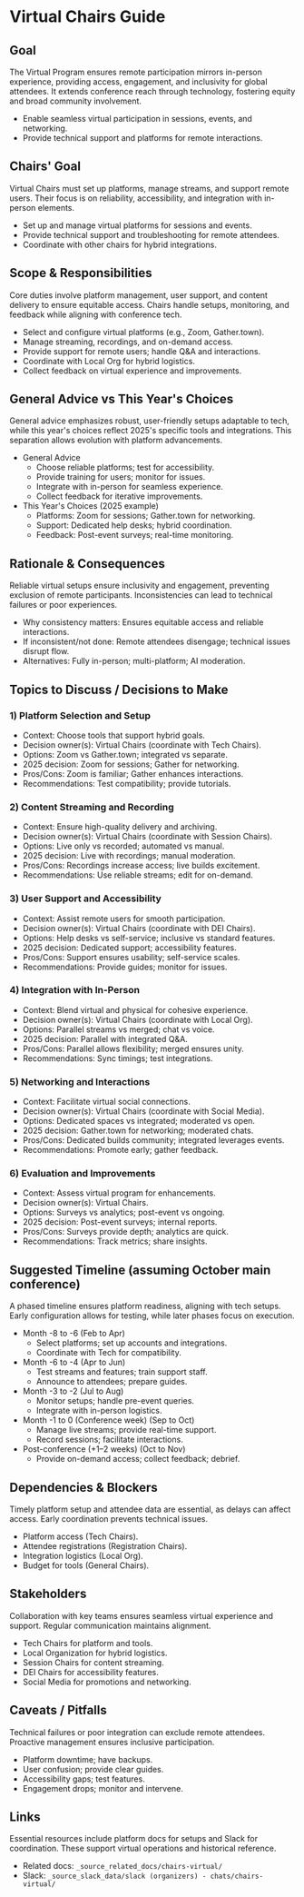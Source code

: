 # Virtual Chairs Guide

## Goal
The Virtual Program ensures remote participation mirrors in-person experience, providing access, engagement, and inclusivity for global attendees. It extends conference reach through technology, fostering equity and broad community involvement.

- Enable seamless virtual participation in sessions, events, and networking.
- Provide technical support and platforms for remote interactions.

## Chairs' Goal
Virtual Chairs must set up platforms, manage streams, and support remote users. Their focus is on reliability, accessibility, and integration with in-person elements.

- Set up and manage virtual platforms for sessions and events.
- Provide technical support and troubleshooting for remote attendees.
- Coordinate with other chairs for hybrid integrations.

## Scope & Responsibilities
Core duties involve platform management, user support, and content delivery to ensure equitable access. Chairs handle setups, monitoring, and feedback while aligning with conference tech.

- Select and configure virtual platforms (e.g., Zoom, Gather.town).
- Manage streaming, recordings, and on-demand access.
- Provide support for remote users; handle Q&A and interactions.
- Coordinate with Local Org for hybrid logistics.
- Collect feedback on virtual experience and improvements.

## General Advice vs This Year's Choices
General advice emphasizes robust, user-friendly setups adaptable to tech, while this year's choices reflect 2025's specific tools and integrations. This separation allows evolution with platform advancements.

- General Advice
  - Choose reliable platforms; test for accessibility.
  - Provide training for users; monitor for issues.
  - Integrate with in-person for seamless experience.
  - Collect feedback for iterative improvements.
- This Year's Choices (2025 example)
  - Platforms: Zoom for sessions; Gather.town for networking.
  - Support: Dedicated help desks; hybrid coordination.
  - Feedback: Post-event surveys; real-time monitoring.

## Rationale & Consequences
Reliable virtual setups ensure inclusivity and engagement, preventing exclusion of remote participants. Inconsistencies can lead to technical failures or poor experiences.

- Why consistency matters: Ensures equitable access and reliable interactions.
- If inconsistent/not done: Remote attendees disengage; technical issues disrupt flow.
- Alternatives: Fully in-person; multi-platform; AI moderation.

## Topics to Discuss / Decisions to Make

### 1) Platform Selection and Setup
- Context: Choose tools that support hybrid goals.
- Decision owner(s): Virtual Chairs (coordinate with Tech Chairs).
- Options: Zoom vs Gather.town; integrated vs separate.
- 2025 decision: Zoom for sessions; Gather for networking.
- Pros/Cons: Zoom is familiar; Gather enhances interactions.
- Recommendations: Test compatibility; provide tutorials.

### 2) Content Streaming and Recording
- Context: Ensure high-quality delivery and archiving.
- Decision owner(s): Virtual Chairs (coordinate with Session Chairs).
- Options: Live only vs recorded; automated vs manual.
- 2025 decision: Live with recordings; manual moderation.
- Pros/Cons: Recordings increase access; live builds excitement.
- Recommendations: Use reliable streams; edit for on-demand.

### 3) User Support and Accessibility
- Context: Assist remote users for smooth participation.
- Decision owner(s): Virtual Chairs (coordinate with DEI Chairs).
- Options: Help desks vs self-service; inclusive vs standard features.
- 2025 decision: Dedicated support; accessibility features.
- Pros/Cons: Support ensures usability; self-service scales.
- Recommendations: Provide guides; monitor for issues.

### 4) Integration with In-Person
- Context: Blend virtual and physical for cohesive experience.
- Decision owner(s): Virtual Chairs (coordinate with Local Org).
- Options: Parallel streams vs merged; chat vs voice.
- 2025 decision: Parallel with integrated Q&A.
- Pros/Cons: Parallel allows flexibility; merged ensures unity.
- Recommendations: Sync timings; test integrations.

### 5) Networking and Interactions
- Context: Facilitate virtual social connections.
- Decision owner(s): Virtual Chairs (coordinate with Social Media).
- Options: Dedicated spaces vs integrated; moderated vs open.
- 2025 decision: Gather.town for networking; moderated chats.
- Pros/Cons: Dedicated builds community; integrated leverages events.
- Recommendations: Promote early; gather feedback.

### 6) Evaluation and Improvements
- Context: Assess virtual program for enhancements.
- Decision owner(s): Virtual Chairs.
- Options: Surveys vs analytics; post-event vs ongoing.
- 2025 decision: Post-event surveys; internal reports.
- Pros/Cons: Surveys provide depth; analytics are quick.
- Recommendations: Track metrics; share insights.

## Suggested Timeline (assuming October main conference)
A phased timeline ensures platform readiness, aligning with tech setups. Early configuration allows for testing, while later phases focus on execution.

- Month -8 to -6 (Feb to Apr)
  - Select platforms; set up accounts and integrations.
  - Coordinate with Tech for compatibility.
- Month -6 to -4 (Apr to Jun)
  - Test streams and features; train support staff.
  - Announce to attendees; prepare guides.
- Month -3 to -2 (Jul to Aug)
  - Monitor setups; handle pre-event queries.
  - Integrate with in-person logistics.
- Month -1 to 0 (Conference week) (Sep to Oct)
  - Manage live streams; provide real-time support.
  - Record sessions; facilitate interactions.
- Post-conference (+1–2 weeks) (Oct to Nov)
  - Provide on-demand access; collect feedback; debrief.

## Dependencies & Blockers
Timely platform setup and attendee data are essential, as delays can affect access. Early coordination prevents technical issues.

- Platform access (Tech Chairs).
- Attendee registrations (Registration Chairs).
- Integration logistics (Local Org).
- Budget for tools (General Chairs).

## Stakeholders
Collaboration with key teams ensures seamless virtual experience and support. Regular communication maintains alignment.

- Tech Chairs for platform and tools.
- Local Organization for hybrid logistics.
- Session Chairs for content streaming.
- DEI Chairs for accessibility features.
- Social Media for promotions and networking.

## Caveats / Pitfalls
Technical failures or poor integration can exclude remote attendees. Proactive management ensures inclusive participation.

- Platform downtime; have backups.
- User confusion; provide clear guides.
- Accessibility gaps; test features.
- Engagement drops; monitor and intervene.

## Links
Essential resources include platform docs for setups and Slack for coordination. These support virtual operations and historical reference.

- Related docs: `_source_related_docs/chairs-virtual/`
- Slack: `_source_slack_data/slack (organizers) - chats/chairs-virtual/`
